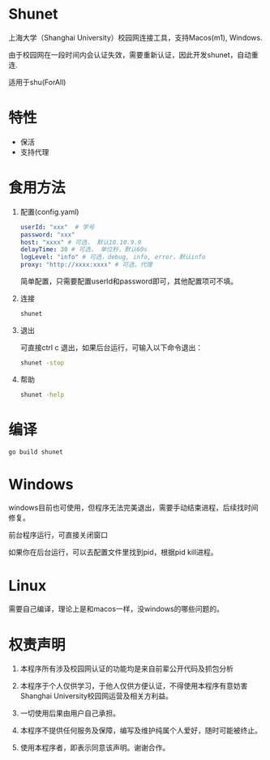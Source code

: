 # Shunet

上海大学（Shanghai University）校园网连接工具，支持Macos(m1), Windows.

由于校园网在一段时间内会认证失效，需要重新认证，因此开发shunet，自动重连.


适用于shu(ForAll)


# 特性

- 保活
- 支持代理

# 食用方法

1. 配置(config.yaml)
   
   ```yaml
   userId: "xxx"  # 学号
   password: "xxx"
   host: "xxxx" # 可选， 默认10.10.9.9
   delayTime: 30 # 可选， 单位秒，默认60s
   logLevel: "info" # 可选，debug, info, error，默认info
   proxy: "http://xxxx:xxxx" # 可选，代理
   ```

   简单配置，只需要配置userId和password即可，其他配置项可不填。



2. 连接
   
   ```bash
   shunet
   ```

3. 退出
   
   可直接ctrl c 退出，如果后台运行，可输入以下命令退出：
   
   ```bash
   shunet -stop
   ```

4. 帮助
   
   ```bash
   shunet -help
   ```

# 编译

```bash
go build shunet
```

# Windows

windows目前也可使用，但程序无法完美退出，需要手动结束进程，后续找时间修复。

前台程序运行，可直接关闭窗口

如果你在后台运行，可以去配置文件里找到pid，根据pid kill进程。


# Linux

需要自己编译，理论上是和macos一样，没windows的哪些问题的。


# 权责声明

1. 本程序所有涉及校园网认证的功能均是来自前辈公开代码及抓包分析

2. 本程序于个人仅供学习，于他人仅供方便认证，不得使用本程序有意妨害Shanghai University校园网运营及相关方利益。

3. 一切使用后果由用户自己承担。

4. 本程序不提供任何服务及保障，编写及维护纯属个人爱好，随时可能被终止。

5. 使用本程序者，即表示同意该声明。谢谢合作。
